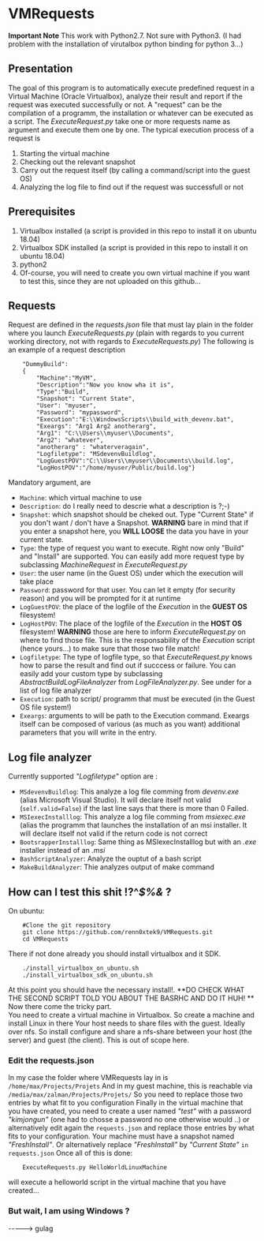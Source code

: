 # VMRequests 
**Important Note** This work with Python2.7. Not sure with Python3. (I had problem with the installation of virutalbox python binding for python 3...)
## Presentation
The goal of this program is to automatically execute predefined request in a Virtual Machine (Oracle Virtualbox), analyze their result and report if the request was executed successfully or not.
A "request" can be the compilation of a programm, the installation or whatever can be executed as a script.
The *ExecuteRequest.py* take one or more requests name as argument and execute them one by one. 
The typical execution process of a request is 
1. Starting the virtual machine 
2. Checking out the relevant snapshot 
3. Carry out the request itself (by calling a command/script into the guest OS)
4. Analyzing the log file to find out if the request was successfull or not 

## Prerequisites 
1. Virtualbox installed (a script is provided in this repo to install it on ubuntu 18.04)
2. Virtualbox SDK installed (a script is provided in this repo to install it on ubuntu 18.04)
3. python2
4. Of-course, you will need to create you own virtual machine if you want to test this, since they are not uploaded on this github...

## Requests
Request are defined in the *requests.json* file that must lay plain in the folder where you launch *ExecuteRequests.py* (plain with regards to you current working directory, not with regards to *ExecuteRequests.py*)
The following is an example of a request description 

```
    "DummyBuild":
	{
		"Machine":"MyVM",
		"Description":"Now you know wha it is",
		"Type":"Build",
		"Snapshot": "Current State",
		"User": "myuser",
		"Password": "mypassword",
		"Execution":"E:\\WindowsScripts\\build_with_devenv.bat",
		"Exeargs": "Arg1 Arg2 anotherarg",
		"Arg1": "C:\\Users\\myuser\\Documents",
		"Arg2": "whatever",
		"anotherarg" : "whaterveragain",
		"Logfiletype": "MSdevenvBuildlog",
		"LogGuestPOV":"C:\\Users\\myuser\\Documents\\build.log",
		"LogHostPOV":"/home/myuser/Public/build.log"}
```

		
		
Mandatory argument, are 
* `Machine`: which virtual machine to use
* `Description`: do I really need to descrie what a description is ?;-)  
* `Snapshot`: which snapshot should be cheked out. Type "Current State" if you don't want / don't have a Snapshot. **WARNING** bare in mind that if you enter a snapshot here, you **WILL LOOSE** the data you have in your current state.
* `Type`: the type of request you want to execute. Right now only "Build" and "Install" are supported. You can easily add more request type by subclassing *MachineRequest* in *ExecuteRequest.py*
* `User`: the user name (in the Guest OS) under which the execution will take place
* `Password`: password for that user. You can let it empty (for security reason) and you will be prompted for it at runtime
* `LogGuestPOV`: the place of the logfile of the *Execution* in the **GUEST OS** filesystem!
* `LogHostPOV`: The place of the logfile of the *Execution* in the **HOST OS** filesystem! **WARNING** those are here to inform *ExecuteRequest.py* on where to find those file. This is the responsability of the *Execution* script (hence yours...) to make sure that those two file match!  
* `Logfiletype`: The type of logfile type, so that *ExecuteRequest.py* knows how to parse the result and find out if succcess or failure. You can easily add your custom type by subclassing *AbstractBuildLogFileAnalyzer* from *LogFileAnalyzer.py*. See under for a list of log file analyzer
* `Execution`: path to script/ programm that must be executed (in the Guest OS file system!) 
* `Exeargs`: arguments to will be path to the Execution command. Exeargs itself can be composed of various (as much as you want) additional parameters that you will write in the entry.

## Log file analyzer 
Currently supported *"Logfiletype"* option are :
* `MSdevenvBuildlog`: This analyze a log file comming from *devenv.exe* (alias Microsoft Visual Studio). It will declare itself not valid (`self.valid=False`) if the last line says that there is more than 0 Failed.
* `MSIexecInstalllog`: This analyze a log file comming from *msiexec.exe* (alias the programm that launches the installation of an msi installer. It will declare itself not valid if the return code is not correct
* `BootsrapperInstalllog`: Same thing as MSIexecInstalllog but with an *.exe* installer instead of an *.msi*
* `BashScriptAnalyzer`: Analyze the ouptut of a bash script
* `MakeBuildAnalyzer`: Thie analyzes output of make command 

## How can I test this shit !?^*$%&* ?
On ubuntu: 
```
    #Clone the git repository
    git clone https://github.com/renn0xtek9/VMRequests.git 
    cd VMRequests 
``` 


There if not done already you should install virtualbox and it SDK.
```
    ./install_virtualbox_on_ubuntu.sh
    ./install_virtualbox_sdk_on_ubuntu.sh
```  

At this point you should have the necessary install!. **DO CHECK WHAT THE SECOND SCRIPT TOLD YOU ABOUT THE BASRHC AND DO IT HUH! **
Now there come the tricky part.  
You need to create a virtual machine in Virtualbox. So create a machine and install Linux in there 
Your host needs to share files with the guest. Ideally over nfs. So install configure and share a nfs-share between your host (the server) and guest (the client). This is out of scope here.
### Edit the requests.json
In my case the folder where VMRequests lay in is `/home/max/Projects/Projets`
And in my guest machine, this is reachable via `/media/max/zalman/Projects/Projets/`
So you need to replace those two entries by what fit to you configuration
Finally in the virtual machine that you have created, you need to create a user named *"test"* with a password *"kimjongun"* (one had to chosse a password no one otherwise would ..) or alternatively edit again the `requests.json` and replace those entries by what fits to your configuration.
Your machine must have a snapshot named *"FreshInstall"*. Or alternatively replace *"FreshInstall"* by *"Current State"* `in requests.json`
Once all of this is done:
```
    ExecuteRequests.py HelloWorldLinuxMachine
```
will execute a helloworld script in the virtual machine that you have created...

### But wait, I am using Windows ?
-----> gulag



